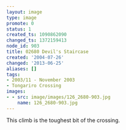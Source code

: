 ```yaml
---
layout: image
type: image
promote: 0
status: 1
created_ts: 1090862090
changed_ts: 1372159413
node_id: 903
title: 02680 Devil's Staircase
created: '2004-07-26'
changed: '2013-06-25'
aliases: []
tags:
- 2003/11 - November 2003
- Tongariro Crossing
images:
- - src: image/images/126_2680-903.jpg
    name: 126_2680-903.jpg
---
```

This climb is the toughest bit of the crossing.
